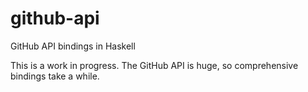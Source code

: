 github-api
==========

GitHub API bindings in Haskell

This is a work in progress. The GitHub API is huge, so comprehensive bindings take a while.
